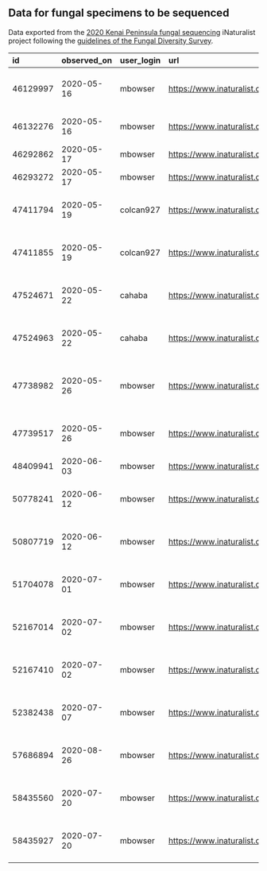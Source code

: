 
## Data for fungal specimens to be sequenced 

Data exported from the [2020 Kenai Peninsula fungal sequencing](https://www.inaturalist.org/projects/2020-kenai-peninsula-fungal-sequencing) iNaturalist project following the [guidelines of the Fungal Diversity Survey](https://fundis.org/sequence/sequence/submit-tissue). 

|id       |observed_on |user_login |url                                               |image_url                                                             |description                                                                       |place_guess                        |latitude      |longitude       |place_county_name |place_state_name |place_country_name |scientific_name     |taxon_phylum_name |taxon_class_name |taxon_order_name |taxon_family_name |taxon_genus_name |taxon_species_name  |
|:--------|:-----------|:----------|:-------------------------------------------------|:---------------------------------------------------------------------|:---------------------------------------------------------------------------------|:----------------------------------|:-------------|:---------------|:-----------------|:----------------|:------------------|:-------------------|:-----------------|:----------------|:----------------|:-----------------|:----------------|:-------------------|
|46129997 |2020-05-16  |mbowser    |https://www.inaturalist.org/observations/46129997 |https://static.inaturalist.org/photos/73163328/medium.jpeg?1589657840 |2020-05-16_MLB01, under cottonwoods and spruce in mixed forest                    |Kalifornsky, AK, USA               |60.3637540556 |-151.2697553889 |Kenai Peninsula   |Alaska           |United States      |Morchella           |Ascomycota        |Pezizomycetes    |Pezizales        |Morchellaceae     |Morchella        |                    |
|46132276 |2020-05-16  |mbowser    |https://www.inaturalist.org/observations/46132276 |https://static.inaturalist.org/photos/73166513/medium.jpeg?1589658711 |2020-05-16_MLB02, under spruce and birch                                          |Kalifornsky, AK, USA               |60.36399351   |-151.26916317   |Kenai Peninsula   |Alaska           |United States      |Morchella           |Ascomycota        |Pezizomycetes    |Pezizales        |Morchellaceae     |Morchella        |                    |
|46292862 |2020-05-17  |mbowser    |https://www.inaturalist.org/observations/46292862 |https://static.inaturalist.org/photos/73418758/medium.jpeg?1589748649 |2020-05-17_MLB01, under cottonwoods                                               |Soldotna, AK 99669, USA            |60.4632655833 |-151.0784531667 |Kenai Peninsula   |Alaska           |United States      |Morchella           |Ascomycota        |Pezizomycetes    |Pezizales        |Morchellaceae     |Morchella        |                    |
|46293272 |2020-05-17  |mbowser    |https://www.inaturalist.org/observations/46293272 |https://static.inaturalist.org/photos/73419346/medium.jpeg?1589748803 |2020-05-17_MLB02, under cottonwoods                                               |Soldotna, AK 99669, USA            |60.4633523889 |-151.0786019722 |Kenai Peninsula   |Alaska           |United States      |Morchella           |Ascomycota        |Pezizomycetes    |Pezizales        |Morchellaceae     |Morchella        |                    |
|47411794 |2020-05-19  |colcan927  |https://www.inaturalist.org/observations/47411794 |https://static.inaturalist.org/photos/75195597/medium.jpg?1590509826  |                                                                                  |Mystery Creek Rd, Sterling, AK, US |60.54915333   |-150.27118      |Kenai Peninsula   |Alaska           |United States      |Morchella tomentosa |Ascomycota        |Pezizomycetes    |Pezizales        |Morchellaceae     |Morchella        |Morchella tomentosa |
|47411855 |2020-05-19  |colcan927  |https://www.inaturalist.org/observations/47411855 |https://static.inaturalist.org/photos/75195705/medium.jpg?1590509866  |                                                                                  |Mystery Creek Rd, Sterling, AK, US |60.5491       |-150.27108833   |Kenai Peninsula   |Alaska           |United States      |Morchella           |Ascomycota        |Pezizomycetes    |Pezizales        |Morchellaceae     |Morchella        |                    |
|47524671 |2020-05-22  |cahaba     |https://www.inaturalist.org/observations/47524671 |https://static.inaturalist.org/photos/75377675/medium.jpg?1590596949  |vert_angle_deg=-71.7 / horiz_angle_deg=8.0                                        |Kenai Peninsula Borough, AK, USA   |60.52905      |-150.2225972222 |Kenai Peninsula   |Alaska           |United States      |Morchella           |Ascomycota        |Pezizomycetes    |Pezizales        |Morchellaceae     |Morchella        |                    |
|47524963 |2020-05-22  |cahaba     |https://www.inaturalist.org/observations/47524963 |https://static.inaturalist.org/photos/75378086/medium.jpg?1590597064  |vert_angle_deg=-46.1 / horiz_angle_deg=-1.3                                       |Kenai Peninsula Borough, AK, USA   |60.5306472222 |-150.2244194444 |Kenai Peninsula   |Alaska           |United States      |Morchella           |Ascomycota        |Pezizomycetes    |Pezizales        |Morchellaceae     |Morchella        |                    |
|47738982 |2020-05-26  |mbowser    |https://www.inaturalist.org/observations/47738982 |https://static.inaturalist.org/photos/75726878/medium.jpeg?1590765903 |2020-05-26_MLB01, collected near spruce, birch, stunted cottonwoods, and grasses. |Kalifornsky, AK, USA               |60.4484561274 |-151.2819276111 |Kenai Peninsula   |Alaska           |United States      |Morchella           |Ascomycota        |Pezizomycetes    |Pezizales        |Morchellaceae     |Morchella        |                    |
|47739517 |2020-05-26  |mbowser    |https://www.inaturalist.org/observations/47739517 |https://static.inaturalist.org/photos/75727906/medium.jpeg?1590766290 |2020-05-26_MLB02, near spruce, birch, stunted cottonwoods, and grass.             |Kalifornsky, AK, USA               |60.4484733333 |-151.28173      |Kenai Peninsula   |Alaska           |United States      |Morchella           |Ascomycota        |Pezizomycetes    |Pezizales        |Morchellaceae     |Morchella        |                    |
|48409941 |2020-06-03  |mbowser    |https://www.inaturalist.org/observations/48409941 |https://static.inaturalist.org/photos/76812602/medium.jpeg?1591245301 |Under cottonwoods                                                                 |Kalifornsky, AK, USA               |60.3975791944 |-151.2938145833 |Kenai Peninsula   |Alaska           |United States      |Morchella           |Ascomycota        |Pezizomycetes    |Pezizales        |Morchellaceae     |Morchella        |                    |
|50778241 |2020-06-12  |mbowser    |https://www.inaturalist.org/observations/50778241 |https://static.inaturalist.org/photos/80652362/medium.jpeg?1593011658 |                                                                                  |Kenai Peninsula Borough, AK, USA   |60.5974233333 |-150.3945166667 |Kenai Peninsula   |Alaska           |United States      |Morchella           |Ascomycota        |Pezizomycetes    |Pezizales        |Morchellaceae     |Morchella        |                    |
|50807719 |2020-06-12  |mbowser    |https://www.inaturalist.org/observations/50807719 |https://static.inaturalist.org/photos/80698469/medium.jpeg?1593027640 |                                                                                  |Kenai Peninsula Borough, AK, USA   |60.624565     |-150.3236083333 |Kenai Peninsula   |Alaska           |United States      |Gyromitra           |Ascomycota        |Pezizomycetes    |Pezizales        |Discinaceae       |Gyromitra        |                    |
|51704078 |2020-07-01  |mbowser    |https://www.inaturalist.org/observations/51704078 |https://static.inaturalist.org/photos/82164530/medium.jpeg?1593706879 |Collected.                                                                        |Kenai Peninsula Borough, AK, USA   |60.4875933333 |-150.4623133333 |Kenai Peninsula   |Alaska           |United States      |Leccinum            |Basidiomycota     |Agaricomycetes   |Boletales        |Boletaceae        |Leccinum         |                    |
|52167014 |2020-07-02  |mbowser    |https://www.inaturalist.org/observations/52167014 |https://static.inaturalist.org/photos/82911543/medium.jpeg?1594056152 |                                                                                  |Kenai Peninsula Borough, AK, USA   |60.54855      |-150.2666983333 |Kenai Peninsula   |Alaska           |United States      |Morchella           |Ascomycota        |Pezizomycetes    |Pezizales        |Morchellaceae     |Morchella        |                    |
|52167410 |2020-07-02  |mbowser    |https://www.inaturalist.org/observations/52167410 |https://static.inaturalist.org/photos/82912084/medium.jpeg?1594056330 |                                                                                  |Kenai Peninsula Borough, AK, USA   |60.5485566667 |-150.2666483333 |Kenai Peninsula   |Alaska           |United States      |Morchella tomentosa |Ascomycota        |Pezizomycetes    |Pezizales        |Morchellaceae     |Morchella        |Morchella tomentosa |
|52382438 |2020-07-07  |mbowser    |https://www.inaturalist.org/observations/52382438 |https://static.inaturalist.org/photos/83266253/medium.jpeg?1594227231 |                                                                                  |Kenai Peninsula Borough, AK, USA   |60.4727516667 |-150.415445     |Kenai Peninsula   |Alaska           |United States      |Morchella tomentosa |Ascomycota        |Pezizomycetes    |Pezizales        |Morchellaceae     |Morchella        |Morchella tomentosa |
|57686894 |2020-08-26  |mbowser    |https://www.inaturalist.org/observations/57686894 |https://static.inaturalist.org/photos/92038251/medium.jpeg?1598483892 |                                                                                  |Kenai Peninsula Borough, AK, USA   |60.4649783333 |-151.0730483333 |Kenai Peninsula   |Alaska           |United States      |Agaricus            |Basidiomycota     |Agaricomycetes   |Agaricales       |Agaricaceae       |Agaricus         |                    |
|58435560 |2020-07-20  |mbowser    |https://www.inaturalist.org/observations/58435560 |https://static.inaturalist.org/photos/93294510/medium.jpeg?1599156890 |2020-07-20-MLB01                                                                  |Kenai Peninsula Borough, AK, USA   |60.469955     |-150.358425     |Kenai Peninsula   |Alaska           |United States      |Morchella           |Ascomycota        |Pezizomycetes    |Pezizales        |Morchellaceae     |Morchella        |                    |
|58435927 |2020-07-20  |mbowser    |https://www.inaturalist.org/observations/58435927 |https://static.inaturalist.org/photos/93295093/medium.jpeg?1599157091 |                                                                                  |Kenai Peninsula Borough, AK, USA   |60.46987      |-150.3586616667 |Kenai Peninsula   |Alaska           |United States      |Morchella           |Ascomycota        |Pezizomycetes    |Pezizales        |Morchellaceae     |Morchella        |                    |
